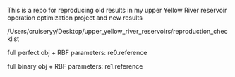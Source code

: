 This is a repo for reproducing old results in my upper Yellow River reservoir operation optimization project and new results

/Users/cruiseryy/Desktop/upper_yellow_river_reservoirs/reproduction_checklist

full perfect obj + RBF parameters: re0.reference

full binary obj + RBF parameters: re1.reference
